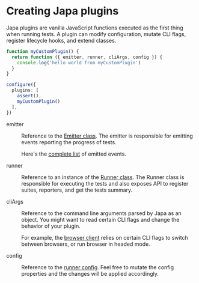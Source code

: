 # Creating Japa plugins
Japa plugins are vanilla JavaScript functions executed as the first thing when running tests. A plugin can modify configuration, mutate CLI flags, register lifecycle hooks, and extend classes.

```ts
function myCustomPlugin() {
  return function ({ emitter, runner, cliArgs, config }) {
    console.log('hello world from myCustomPlugin')
  }
}

configure({
  plugins: [
    assert(),
    myCustomPlugin()
  ],
})
```

<dl>

<dt>

emitter

</dt>

<dd>

Reference to the [Emitter class](https://github.com/japa/core/blob/next/src/emitter.ts#L16). The emitter is responsible for emitting events reporting the progress of tests.

Here's the [complete list](https://github.com/japa/core/blob/next/src/types.ts#L243) of emitted events.

</dd>

<dt>

runner

</dt>

<dd>

Reference to an instance of the [Runner class](https://github.com/japa/core/blob/next/src/runner.ts#L32). The Runner class is responsible for executing the tests and also exposes API to register suites, reporters, and get the tests summary. 

</dd>

<dt>

cliArgs

</dt>

<dd>

Reference to the command line arguments parsed by Japa as an object. You might want to read certain CLI flags and change the behavior of your plugin.

For example, the [browser client](../plugins/browser_client.md) relies on certain CLI flags to switch between browsers, or run browser in headed mode.

</dd>

<dt>

config

</dt>

<dd>

Reference to the [runner config](./runner_config.md). Feel free to mutate the config properties and the changes will be applied accordingly.

</dd>

</dl>
